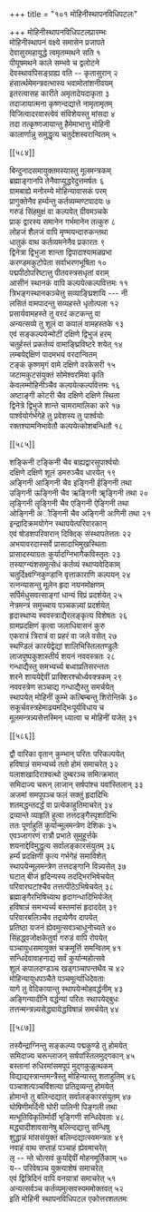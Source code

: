 +++
title = "१०१ मोहिनीस्थापनविधिपटलः"

+++
मोहिनीस्थापनविधिपटलप्रारम्भः  
मोहिनीस्थापनं वक्ष्ये समासेन प्रजापते  
देवासुरमहायुद्धे त्वमृतम्मथने सति १  
पीयूषमथने काले सम्भवे च द्वलोटने  
देवस्थावपिसङ्ग्राह्य वति -- कृतासुरान् २  
हंसार्त्थमेमन्त्रवत्भास्य भवामोतांशनीवयम्  
इतरत्वासह कारीते अमृतादेयदाकृता ३  
तदाजायात्मना कृष्णन्दद्यात्ते नामृतामृतम्  
विजित्वादरवास्त्वेवं संविशेयस्तु मांसदा ४  
तदा तत्कृष्णजायान्तु हैमेमाभात्तु मोहिनी  
कालार्णान्नु समुद्धृत्य चतुर्दशस्वरान्वितम् ५  

[[५८४]]  

बिन्दुनादसमायुक्तमस्यास्तु मूलमन्त्रकम्  
ब्रह्माङ्गानपि तेनैवाप्युद्धरेदुत्तमर्षतः ६  
ग्रामबाह्ये मनोरम्ये मोहिन्यावासकं परम्  
प्रागुक्तेनैव हर्म्यन्तु कर्तव्यम्मण्टपादयः ७  
गरुडं सिंहमुक्षं वा कल्पयेत् ग्रीवमञ्चके  
प्राक् द्वारस्य समानेन गर्भमानेन तत्कुरु ८  
लोहजं शैलजं वापि मृण्मयन्दारुकन्तथा  
धातुकं वाथ कर्तव्यमनेनैव प्रकारतः ९  
द्विनेत्रा द्विभुजा शान्ता द्विपादाश्यामळप्रभा  
करण्डमकुटोपेता सर्वाभरणभूषिता १०  
पद्मपीठोपरिष्टात्तु पीतवस्त्रसधृतां वराम्  
आसीनं स्थानकं वापि कल्पयेत्कल्पवित्तमः ११  
त्रिभङ्गस्थानकञ्चेत्तु सव्याङ्घ्रिशायि --- नी  
लसितं वामपादन्तु सव्यहस्ते धृतोत्पला १२  
प्रसार्यवामहस्ते तु वरदं कटकन्तु वा  
अन्यत्सव्ये तु शूलं वा कपालं वामहस्तके १३  
एवं सङ्कल्पयेन्मोटीं दक्षिणे द्विभुजं हरम्  
चतुर्हस्तं प्रकर्तव्यं वामाङ्घ्रिविष्टरे शयेत् १४  
लम्बयेद्दक्षिणं पादमभयं वरदान्वितम्  
टङ्कं कृष्णमृगं वामे दक्षिणे वरकेसरी १५  
जटामकुटसंयुक्तं सोमेश्वरमिवा कृति  
केवलम्मोहिनीञ्चैव कल्पयेत्कल्पवित्तमः १६  
अष्टाङ्गी कोटरी चैव दक्षिणे दक्षिणे स्थिता  
द्विनेत्रे द्विभुजे शान्ते चामरामालिका करे १७  
पार्श्वयोर्गर्भगेहे तु प्रवेशस्य तु पार्श्वयोः  
रक्तश्यामनिभावेतौ कल्पयेत्कोशबन्धितौ १८  

[[५८५]]  

शङ्किनी टङ्किनी चैव बाह्यद्वारसुपार्श्वयोः  
दक्षिणे दक्षिणे शूलं डमरुञ्चैव धारयेत् १९  
अङ्गिनी आङ्गिनी चैव इङ्गिनी ईङ्गिनी तथा  
उङ्गिनी ऊङ्गिनी चैव ऋङ्गिनी ॠङ्गिनी तथा २०  
लृङ्गिनी लॄङ्गिनी चैव एङ्गिनी ऐङ्गिनी तथा  
ओङ्गिनी अौङ्गिनी चैव अङ्गिनी अःगिनी तथा २१  
इन्द्रादिक्रमयोगेन स्थापयेत्परिवारकान्  
एवं षोडशपरिवारान् दिक्दिक् संस्थापतेत्ततः २२  
अभयावरदास्सर्वे प्रासादाभिमुखस्थिताः  
प्रासादस्याग्रतः कुर्यादग्निभागैकविस्तृतः २३  
तस्याग्न्यंशसमुत्सेधं कर्तव्यं स्थाप्यवेदिकाम्  
चतुर्दिक्ष्वग्निकुण्डानि वृत्ताकाराणि कल्पयन् २४  
रत्नन्यासन्तु मूलेन हृदा नयनमोक्षणम्  
सर्पिर्मधुसवत्साङ्गां धान्यं विप्रं प्रदर्शयेत् २५  
नेत्रमन्त्रं समुच्चाय पञ्चकन्न्यां प्रदर्शयेत्  
हृदास्थाप्य स्ववस्त्राद्यैरलङ्कृत्य विशेषतः २६  
ग्रामप्रदक्षिणं कृत्वा जलाधिवासनं कुरु  
एकरात्रं त्रिरात्रं वा प्रहरं वा जले वसेत् २७  
स्थण्डिलं कारयेद्वेद्यां शालिभिस्तिलतण्डुलैः  
लाजपुष्पकुशास्तीर्य शयनं नववस्त्रतः २८  
गन्धाद्यैस्तु समभ्यर्च्य बध्वाप्रतिसरन्ततः  
शरने शाययेद्देवीं प्राक्शिरश्चोर्ध्ववक्त्रकम् २९  
नववस्त्रेण सञ्चाद्य गन्धाद्यैस्तु समर्चयेत्  
स्थापयेत् मोहिनीं कुम्भे कत्बिम्बन्तु शिरोन्तिके ३०  
सकूर्चवस्त्रहेमाढ्यमद्भिःपूर्यविधाय च  
मूलमन्त्रन्न्यसेत्तस्मिन् ध्यात्वा च मोहिनीं यजेत् ३१  

[[५८६]]  

द्वौ वारिका वृतान् कुम्भान् परितः परिकल्पयेत्  
हविषान्नं समभ्यर्च्य ततो होमं समाचरेत् ३२  
पलाशखादिराश्वत्थो दुम्बरञ्च समित्क्रमात्  
समिदाज्य चरून् लाजान् सर्षपांश्च यवांस्तिलान् ३३  
अजमां समपूपञ्च फलं सक्तुं हृदादिभिः  
शतमद्धन्तदर्द्धं वा प्रत्येकाहुतिमाचरेत् ३४  
द्रव्यान्ते व्याहृतिं हुत्वा तत्तदङ्गैस्पृशादिभिः  
ततः पूर्णाहुतिं कुर्यान्मूलमन्त्रेण देशिकः ३५  
एवञ्जागरणं रात्रौ प्रभाते सुमुहूर्त्तके  
शयनाद्देविमुद्धृत्य सर्वालङ्कारसंयुतम् ३६  
हर्म्यं प्रदक्षिणी कृत्य गर्भगेहं समाविशेत्  
स्थापयेन्मूलमन्त्रेण तत्तदङ्गानि विन्न्यसेत् ३७  
घटात् बीजं हृदिन्यस्य तदद्भिरभिषेचयेत्  
परिवारघटांश्चैव तत्तत्पीठेऽभिषेचयेत् ३८  
ब्रह्माङ्गैरभिषिच्याथ हृदागन्धादिभिर्यजेत्  
हविषान्नं समभ्यर्च्य बस्तमांसं हृदाददेत् ३९  
परिवारबलिञ्चैव तद्रव्येणैव दापयेत्  
प्रतिष्ठा यजनं ह्येवमुत्सवञ्चाधुनोच्यते ४०  
सिंहद्ध्वजोक्षकेतुर्वा गरुडं वापि रोपयेत्  
पञ्चायुधसमायुक्तं चक्रमूर्त्ति समन्वितम् ४१  
सन्धिदेवावाहनाद्यं सर्वं कुर्यान्महोत्सवे  
शूलं कपालदण्डञ्च खड्गञ्चापन्तथैव च ४२  
मोहिन्यायुधपञ्चैते पञ्चमूर्त्याधिदेवताः  
यागे तु वेदिकायान्तु स्थापयेन्मोहवर्द्धनीम् ४३  
अङ्गिन्यादीनि वर्द्धन्यां परितः स्थापयेद्बुधः  
तत्तन्मन्त्रन्न्यसेद्ध्यायेद्धविषान्नं समर्चयेत् ४४  

[[५८७]]  

तस्यैन्द्राग्निन्तु सङ्कल्प्य पद्मकुण्डे तु होमयेत्  
समिदाज्य चरून्लाजन् सर्षपांस्तिलमुद्गकान् ४५  
बस्तानां रुधिरमांसमपूपं मुद्गकुळुत्थकम्  
विद्याद्यस्त्रान्तमन्त्रैस्तु मोहिन्यास्तु शताहुतिम् ४६  
पञ्चाशत्पञ्चविंशत्या प्रतिद्रव्यन्तु होमयेत्  
होमान्ते तु बलिन्दद्यात् सर्वालङ्कारसंयुतम् ४७  
घोषिणीमर्दिनी घोरी पालिनी पिङ्गली तथा  
मत्भूतिविकृतिर्मार्दी भृङ्गिणी सन्धिदेवताः ४८  
मद्ध्यादीशावसानेषु बलिन्दद्यात्तु सन्धिषु  
शुद्धान्नं मांससंयुक्तं बलिन्दद्यात्स्वमन्त्रतः ४९  
नवाहं वाथ सप्ताहं पञ्चाहं ह्येवमाचरेत्  
लृ -- न्ते चोत्सवं कुर्याद्देवीं मोहनमूर्तिकाम् ५०  
य-- परिवेषञ्च युक्त्याशेषं समाचरेत्  
एवं द्वित्रिदिनं वापि वनयात्रां समाचरेत् ५१  
अन्यत्सर्वञ्च कर्तव्यमुत्सवस्यममोक्तवत् ५२  
इति मोहिनी स्थापनविधिपटल एकोत्तरशततमः  
